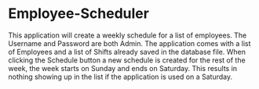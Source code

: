 # Employee-Scheduler
This application will create a weekly schedule for a list of employees.
The Username and Password are both Admin.
The application comes with a list of Employees and a list of Shifts already saved in the database file.
When clicking the Schedule button a new schedule is created for the rest of the week, the week starts on Sunday and ends on Saturday. This results in nothing showing up in the list if the application is used on a Saturday.
